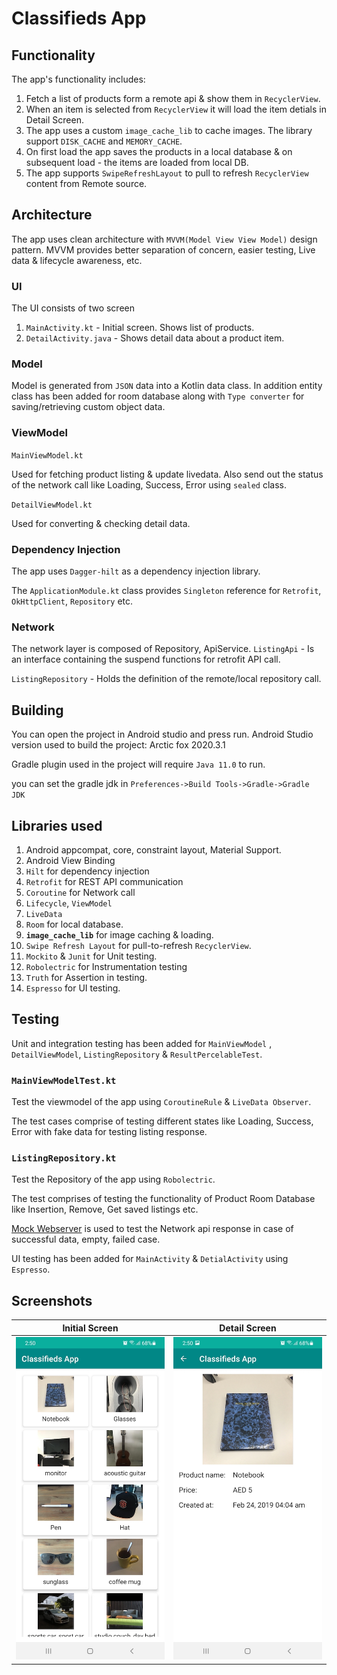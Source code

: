 # Classifieds App

## Functionality
The app's functionality includes:
1. Fetch a list of products form a remote api & show them in `RecyclerView`.
2. When an item is selected from `RecyclerView` it will load the item detials in Detail Screen.
3. The app uses a custom `image_cache_lib` to cache images. The library support `DISK_CACHE` and `MEMORY_CACHE`.
4. On first load the app saves the products in a local database & on subsequent load - the items are loaded from local DB.
5. The app supports `SwipeRefreshLayout` to pull to refresh `RecyclerView` content from Remote source.

## Architecture
The app uses clean architecture with `MVVM(Model View View Model)` design pattern. 
MVVM provides better separation of concern, easier testing, Live data & lifecycle awareness, etc.

### UI
The UI consists of two screen
1. `MainActivity.kt` - Initial screen. Shows list of products.
2. `DetailActivity.java` - Shows detail data about a product item.

### Model
Model is generated from `JSON` data into a Kotlin data class.
In addition entity class has been added for room database along with `Type converter` for saving/retrieving custom object data.

### ViewModel

`MainViewModel.kt`

Used for fetching product listing & update livedata. Also send out the status of the network call like Loading, Success, Error using `sealed` class.

`DetailViewModel.kt`

Used for converting & checking detail data.


### Dependency Injection
The app uses `Dagger-hilt` as a dependency injection library.

The `ApplicationModule.kt` class provides  `Singleton` reference for `Retrofit`, `OkHttpClient`, `Repository` etc.

### Network
The network layer is composed of Repository, ApiService.
`ListingApi` - Is an interface containing the suspend functions for retrofit API call.

`ListingRepository` - Holds the definition of the remote/local repository call.

## Building

You can open the project in Android studio and press run.
Android Studio version used to build the project: Arctic fox 2020.3.1

Gradle plugin used in the project will require `Java 11.0` to run.

you can set the gradle jdk in `Preferences->Build Tools->Gradle->Gradle JDK`

## Libraries used
1.  Android appcompat, core, constraint layout, Material Support.
2.  Android View Binding
3. `Hilt` for dependency injection
4. `Retrofit` for REST API communication
5. `Coroutine` for Network call
6. `Lifecycle`, `ViewModel`
7. `LiveData`
8. `Room` for local database.
9. **`image_cache_lib`** for image caching & loading.
10. `Swipe Refresh Layout` for pull-to-refresh  `RecyclerView`.
11. `Mockito` & `Junit` for Unit testing.
12. `Robolectric` for Instrumentation testing
13. `Truth` for Assertion in testing.
14. `Espresso` for UI testing.

## Testing

Unit and integration testing has been added for `MainViewModel` , `DetailViewModel`, `ListingRepository` & `ResultPercelableTest`.

### `MainViewModelTest.kt`

Test the viewmodel of the app using `CoroutineRule` & `LiveData Observer`.

The test cases comprise of testing different states like Loading, Success, Error with fake data for testing listing response.

### `ListingRepository.kt`

Test the Repository of the app using `Robolectric`.

The test comprises of testing the functionality of Product Room Database like Insertion, Remove, Get saved listings etc.

[Mock Webserver](https://github.com/square/okhttp/tree/master/mockwebserver) is used to test the Network api response in case of successful data, empty, failed case.

UI testing has been added for `MainActivity` & `DetialActivity` using `Espresso`.


## Screenshots

Initial Screen               |  Detail Screen                  
:------------------------:|:------------------------:
![](images/screen1.jpg)    |  ![](images/screen2.jpg)

